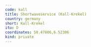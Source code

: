 ```yaml
---
code: kall
title: Shortwaveservice (Kall-Krekel)
country: germany
short: Kall-Krekel
itu: D
coordinates: 50.47806,6.52306
kind: private
---
```


